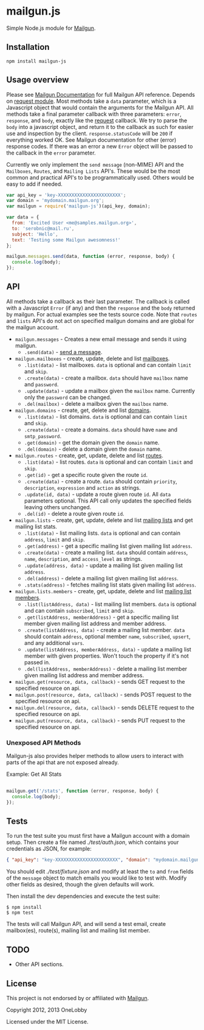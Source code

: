 # mailgun.js

Simple Node.js module for [Mailgun](http://www.mailgun.com).

## Installation

`npm install mailgun-js`

## Usage overview

Please see [Mailgun Documentation](http://documentation.mailgun.net) for full Mailgun API reference. Depends on [request module](https://github.com/mikeal/request).
Most methods take a `data` parameter, which is a Javascript object that would contain the arguments for the Mailgun API.
All methods take a final parameter callback with three parameters: `error`, `response`, and `body`, exactly like the [request](https://github.com/mikeal/request) callback.
We try to parse the `body` into a javascript object, and return it to the callback as such for easier use and inspection by the client.
`response.statusCode` will be `200` if everything worked OK. See Mailgun documentation for other (error) response codes.
If there was an error a new `Error` object will be passed to the callback in the `error` parameter.

Currently we only implement the `send message` (non-MIME) API and the `Mailboxes`, `Routes`, and `Mailing Lists` API's. These would be the most common
and practical API's to be programmatically used. Others would be easy to add if needed.

```javascript
var api_key = 'key-XXXXXXXXXXXXXXXXXXXXXXX';
var domain = 'mydomain.mailgun.org';
var mailgun = require('mailgun-js')(api_key, domain);

var data = {
  from: 'Excited User <me@samples.mailgun.org>',
  to: 'serobnic@mail.ru',
  subject: 'Hello',
  text: 'Testing some Mailgun awesomness!'
};

mailgun.messages.send(data, function (error, response, body) {
  console.log(body);
});
```

## API

All methods take a callback as their last parameter. The callback is called with a Javascript `Error` (if any) and then the `response` and the `body` returned by mailgun. 
For actual examples see the tests source code. Note that `routes` and `lists` API's do not act on specified mailgun domains and are global for the mailgun account.

* `mailgun.messages` - Creates a new email message and sends it using mailgun.
   * `.send(data)` - [send a message](http://documentation.mailgun.net/api-sending.html).
* `mailgun.mailboxes` - create, update, delete and list [mailboxes](http://documentation.mailgun.net/api-mailboxes.html).
   * `.list(data)` - list mailboxes. `data` is optional and can contain `limit` and `skip`.
   * `.create(data)` - create a mailbox. `data` should have `mailbox` name and `password`.
   * `.update(data)` - update a mailbox given the `mailbox` name. Currently only the `password` can be changed.
   * `.del(mailbox)` - delete a mailbox given the `mailbox` name.
* `mailgun.domains` - create, get, delete and list [domains](http://documentation.mailgun.net/api-domains.html).
   * `.list(data)` - list domains. `data` is optional and can contain `limit` and `skip`.
   * `.create(data)` - create a domains. `data` should have `name` and `smtp_password`.
   * `.get(domain)` - get the domain given the `domain` name.
   * `.del(domain)` - delete a domain given the `domain` name.
* `mailgun.routes` - create, get, update, delete and list [routes](http://documentation.mailgun.net/api-routes.html).
   * `.list(data)` - list routes. `data` is optional and can contain `limit` and `skip`.
   * `.get(id)` - get a specific route given the route `id`.
   * `.create(data)` - create a route. `data` should contain `priority`, `description`, `expression` and `action` as strings.
   * `.update(id, data)` - update a route given route `id`. All `data` parameters optional. This API call only updates the specified fields leaving others unchanged.
   * `.del(id)` - delete a route given route `id`.
* `mailgun.lists` - create, get, update, delete and list [mailing lists](http://documentation.mailgun.net/api-mailinglists.html) and get mailing list stats.
   * `.list(data)` - list mailing lists. `data` is optional and can contain `address`, `limit` and `skip`.
   * `.get(address)` - get a specific mailing list given mailing list `address`.
   * `.create(data)` - create a mailing list. `data` should contain `address`, `name`, `description`, and `access_level` as strings.
   * `.update(address, data)` - update a mailing list given mailing list `address`.
   * `.del(address)` - delete a mailing list given mailing list `address`.
   * `.stats(address)` - fetches mailing list stats given mailing list `address`.
* `mailgun.lists.members` - create, get, update, delete and list [mailing list members](http://documentation.mailgun.net/api-mailinglists.html).
   * `.list(listAddress, data)` - list mailing list members. `data` is optional and can contain `subscribed`, `limit` and `skip`.
   * `.get(listAddress, memberAddress)` - get a specific mailing list member given mailing list address and member address.
   * `.create(listAddress, data)` - create a mailing list member. `data` should contain `address`, optional member `name`, `subscribed`, `upsert`, and any additional `vars`.
   * `.update(listAddress, memberAddress, data)` - update a mailing list member with given properties. Won't touch the property if it's not passed in.
   * `.del(listAddress, memberAddress)` - delete a mailing list member given mailing list address and member address.
* `mailgun.get(resource, data, callback)` - sends GET request to the specified resource on api.
* `mailgun.post(resource, data, callback)` - sends POST request to the specified resource on api.
* `mailgun.del(resource, data, callback)` - sends DELETE request to the specified resource on api.
* `mailgun.put(resource, data, callback)` - sends PUT request to the specified resource on api.

### Unexposed API Methods

Mailgun-js also provides helper methods to allow users to interact with parts of the api that are not exposed already.

Example: Get All Stats

```js
  
mailgun.get('/stats', function (error, response, body) {
  console.log(body);
});

```

## Tests

To run the test suite you must first have a Mailgun account with a domain setup. Then create a file named _./test/auth.json_, which contains your credentials as JSON, for example:

```json
{ "api_key": "key-XXXXXXXXXXXXXXXXXXXXXXX", "domain": "mydomain.mailgun.org" }
```

You should edit _./test/fixture.json_ and modify at least the `to` and `from` fields of the `message` object to match
emails you would like to test with. Modify other fields as desired, though the given defaults will work.

Then install the dev dependencies and execute the test suite:

```
$ npm install
$ npm test
```

The tests will call Mailgun API, and will send a test email, create mailbox(es), route(s), mailing list and mailing list member.

## TODO

* Other API sections.

## License

This project is not endorsed by or affiliated with [Mailgun](http://www.mailgun.com).

Copyright 2012, 2013 OneLobby

Licensed under the MIT License.
